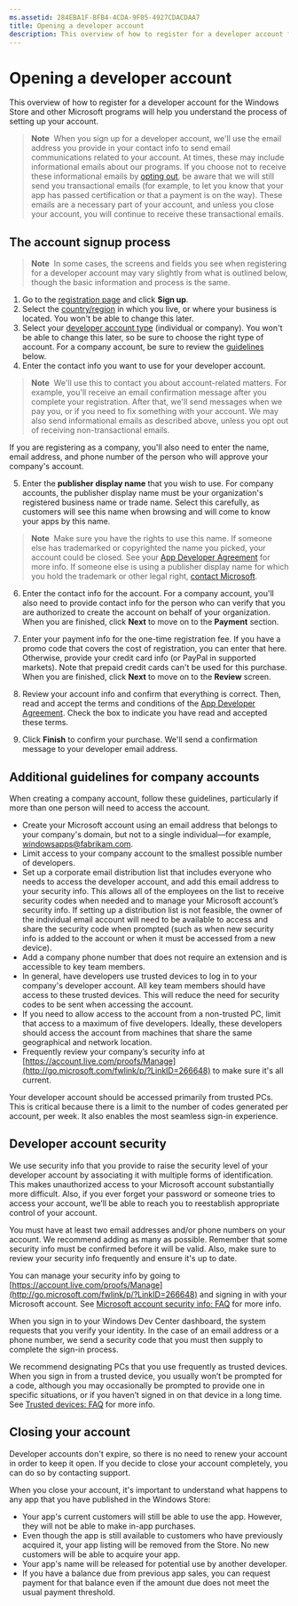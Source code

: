 ```yaml
---
ms.assetid: 284EBA1F-BFB4-4CDA-9F05-4927CDACDAA7
title: Opening a developer account
description: This overview of how to register for a developer account for the Windows Store and other Microsoft programs will help you understand the process of setting up your account.
---
```

# Opening a developer account

This overview of how to register for a developer account for the Windows Store and other Microsoft programs will help you understand the process of setting up your account.

> **Note**  When you sign up for a developer account, we'll use the email address you provide in your contact info to send email communications related to your account. At times, these may include informational emails about our programs. If you choose not to receive these informational emails by [opting out](http://go.microsoft.com/fwlink/p/?LinkId=533280), be aware that we will still send you transactional emails (for example, to let you know that your app has passed certification or that a payment is on the way). These emails are a necessary part of your account, and unless you close your account, you will continue to receive these transactional emails.

## The account signup process

> **Note**  In some cases, the screens and fields you see when registering for a developer account may vary slightly from what is outlined below, though the basic information and process is the same.

1.  Go to the [registration page](http://go.microsoft.com/fwlink/p/?LinkId=615100) and click **Sign up**.
2.  Select the [country/region](account-types-locations-and-fees.md#account-markets) in which you live, or where your business is located. You won't be able to change this later.
3.  Select your [developer account type](account-types-locations-and-fees.md) (individual or company). You won't be able to change this later, so be sure to choose the right type of account. For a company account, be sure to review the [guidelines](#additional-guidelines-for-company-accounts) below.
4.  Enter the contact info you want to use for your developer account.

  > **Note**  We'll use this to contact you about account-related matters. For example, you'll receive an email confirmation message after you complete your registration. After that, we'll send messages when we pay you, or if you need to fix something with your account. We may also send informational emails as described above, unless you opt out of receiving non-transactional emails.

   If you are registering as a company, you'll also need to enter the name, email address, and phone number of the person who will approve your company's account.

5.  Enter the **publisher display name** that you wish to use. For company accounts, the publisher display name must be your organization's registered business name or trade name. Select this carefully, as customers will see this name when browsing and will come to know your apps by this name.

  >  **Note**  Make sure you have the rights to use this name. If someone else has trademarked or copyrighted the name you picked, your account could be closed. See your [App Developer Agreement](https://msdn.microsoft.com/library/windows/apps/Hh694058) for more info. If someone else is using a publisher display name for which you hold the trademark or other legal right, [contact Microsoft](http://go.microsoft.com/fwlink/p/?LinkId=233777).    

6.  Enter the contact info for the account. For a company account, you'll also need to provide contact info for the person who can verify that you are authorized to create the account on behalf of your organization. When you are finished, click **Next** to move on to the **Payment** section.

7.  Enter your payment info for the one-time registration fee. If you have a promo code that covers the cost of registration, you can enter that here. Otherwise, provide your credit card info (or PayPal in supported markets). Note that prepaid credit cards can't be used for this purchase. When you are finished, click **Next** to move on to the **Review** screen.

8.  Review your account info and confirm that everything is correct. Then, read and accept the terms and conditions of the [App Developer Agreement](https://msdn.microsoft.com/library/windows/apps/Hh694058). Check the box to indicate you have read and accepted these terms.

9.  Click **Finish** to confirm your purchase. We'll send a confirmation message to your developer email address.

## Additional guidelines for company accounts

When creating a company account, follow these guidelines, particularly if more than one person will need to access the account.

-   Create your Microsoft account using an email address that belongs to your company's domain, but not to a single individual—for example, windowsapps@fabrikam.com.
-   Limit access to your company account to the smallest possible number of developers.
-   Set up a corporate email distribution list that includes everyone who needs to access the developer account, and add this email address to your security info. This allows all of the employees on the list to receive security codes when needed and to manage your Microsoft account’s security info. If setting up a distribution list is not feasible, the owner of the individual email account will need to be available to access and share the security code when prompted (such as when new security info is added to the account or when it must be accessed from a new device).
-   Add a company phone number that does not require an extension and is accessible to key team members.
-   In general, have developers use trusted devices to log in to your company's developer account. All key team members should have access to these trusted devices. This will reduce the need for security codes to be sent when accessing the account.
-   If you need to allow access to the account from a non-trusted PC, limit that access to a maximum of five developers. Ideally, these developers should access the account from machines that share the same geographical and network location.
-   Frequently review your company’s security info at [https://account.live.com/proofs/Manage](http://go.microsoft.com/fwlink/p/?LinkID=266648) to make sure it's all current.

Your developer account should be accessed primarily from trusted PCs. This is critical because there is a limit to the number of codes generated per account, per week. It also enables the most seamless sign-in experience.

## Developer account security

We use security info that you provide to raise the security level of your developer account by associating it with multiple forms of identification. This makes unauthorized access to your Microsoft account substantially more difficult. Also, if you ever forget your password or someone tries to access your account, we’ll be able to reach you to reestablish appropriate control of your account.

You must have at least two email addresses and/or phone numbers on your account. We recommend adding as many as possible. Remember that some security info must be confirmed before it will be valid. Also, make sure to review your security info frequently and ensure it's up to date.

You can manage your security info by going to [https://account.live.com/proofs/Manage](http://go.microsoft.com/fwlink/p/?LinkID=266648) and signing in with your Microsoft account. See [Microsoft account security info: FAQ](http://go.microsoft.com/fwlink/p/?LinkID=272177) for more info.

When you sign in to your Windows Dev Center dashboard, the system requests that you verify your identity. In the case of an email address or a phone number, we send a security code that you must then supply to complete the sign-in process.

We recommend designating PCs that you use frequently as trusted devices. When you sign in from a trusted device, you usually won’t be prompted for a code, although you may occasionally be prompted to provide one in specific situations, or if you haven’t signed in on that device in a long time. See [Trusted devices: FAQ](http://go.microsoft.com/fwlink/p/?LinkID=331123) for more info.

## Closing your account

Developer accounts don't expire, so there is no need to renew your account in order to keep it open. If you decide to close your account completely, you can do so by contacting support.

When you close your account, it's important to understand what happens to any app that you have published in the Windows Store:

-   Your app's current customers will still be able to use the app. However, they will not be able to make in-app purchases.
-   Even though the app is still available to customers who have previously acquired it, your app listing will be removed from the Store. No new customers will be able to acquire your app.
-   Your app's name will be released for potential use by another developer.
-   If you have a balance due from previous app sales, you can request payment for that balance even if the amount due does not meet the usual payment threshold.


